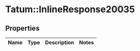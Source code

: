 # Tatum::InlineResponse20035

## Properties
Name | Type | Description | Notes
------------ | ------------- | ------------- | -------------

